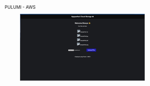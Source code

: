 PULUMI - AWS
<p align="center">
    <img src="aws.png" width="80%" title="project pulumi aws">
</p>
